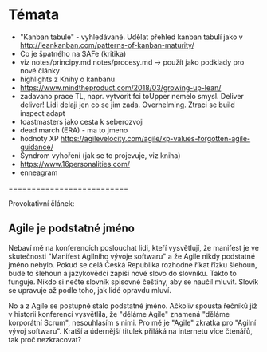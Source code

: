 # Témata

- "Kanban tabule" - vyhledávané. Udělat přehled kanban tabulí jako v http://leankanban.com/patterns-of-kanban-maturity/
- Co je špatného na SAFe (kritika)
- viz notes/principy.md notes/procesy.md -> použít jako podklady pro nové články
- highlights z Knihy o kanbanu
- https://www.mindtheproduct.com/2018/03/growing-up-lean/
- zadavano prace TL, napr. vytvorit fci toUpper nemelo smysl. Deliver deliver! Lidi delaji jen co se jim zada. 
Overhelming. Ztraci se build inspect adapt 
- toastmasters jako cesta k seberozvoji
- dead march (ERA) - ma to jmeno
- hodnoty XP https://agilevelocity.com/agile/xp-values-forgotten-agile-guidance/
- Syndrom vyhoření (jak se to projevuje, viz kniha)
- https://www.16personalities.com/
- enneagram


==========================

Provokativní článek:

## Agile je podstatné jméno

Nebaví mě na konferencích poslouchat lidi, kteří vysvětlují, že manifest je ve skutečnosti
"Manifest Agilního vývoje softwaru" a že Agile nikdy podstatné jméno nebylo.
Pokud se celá Česká Republika rozhodne říkat řízku šlehoun, bude to šlehoun a jazykovědci
zapíší nové slovo do slovníku. Takto to funguje. Nikdo si nečte slovník spisovné češtiny, aby
se naučil mluvit. Slovík se upravuje až podle toho, jak lidé opravdu mluví.

No a z Agile se postupně stalo podstatné jméno.
Ačkoliv spousta řečníků již v historii konferencí vysvětlila,
že "děláme Agile" znamená "děláme korporátní Scrum", nesouhlasím s nimi.
Pro mě je "Agile" zkratka pro "Agilní vývoj softwaru".
Kratší a údernější titulek přiláká na internetu více čtenářů, tak proč nezkracovat?

